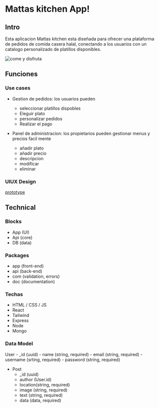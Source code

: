 # Mattas kitchen App!

## Intro

Esta aplicacion Mattas kitchen esta diseñada para ofrecer una plataforma de pedidos de comida casera halal, conectando a los usuarios con un catalogo personalizado de platillos disponibles.


![come y disfruta](https://media.giphy.com/media/H6u4NDksxmolG/giphy.gif?cid=ecf05e475qxivt4gzsg7ey1xrqyrgfrfkilh64v1ozlwdn35&ep=v1_gifs_search&rid=giphy.gif&ct=g)

## Funciones

### Use cases


- Gestion de pedidos: los usuarios pueden 
    - seleccionar platillos dispobles  
    - Eleguir plato
    - personalizar pedidos 
    - Realizar el pago

- Panel de administracion: los propietarios pueden gestionar menus y precios facil mente

    - añadir plato 
    - añadir precio 
    - descripcion 
    - modificar
    - eliminar 

### UIUX Design

[prototype](https://www.figma.com/design/qdc5IUIuYQX6FRsqGHErNk/Untitled?t=teXDnZ4PyVQK70Cz-1)

## Technical


### Blocks

- App (UI)
- Api (core)
- DB (data)

### Packages

- app (front-end)
- api (back-end)
- com (validation, errors)
- doc (documentation)

### Techas

- HTML / CSS / JS
- React
- Tailwind
- Express
- Node
- Mongo

### Data Model

User
    - _id (uuid)
    - name (string, required)
    - email (string, required)
    - username (srting, required)
    - password (string, required)

- Post
    - _id (uuid)
    - author (User.id)
    - location(string, required)
    - image (string, required)
    - text (string, required)
    - data (data, required)